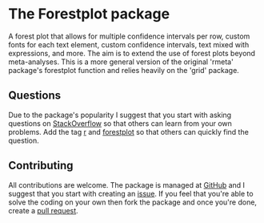 # The Forestplot package

A forest plot that allows for multiple confidence intervals per row, custom fonts for each text element, custom confidence intervals, text mixed with expressions, and more. The aim is to extend the use of forest plots beyond meta-analyses. This is a more general version of the original 'rmeta' package's forestplot function and relies heavily on the 'grid' package.

## Questions

Due to the package's popularity I suggest that you start with asking questions on [StackOverflow](http://stackoverflow.com/) so that others can learn from your own problems. Add the tag [r](http://stackoverflow.com/questions/tagged/r) and [forestplot](http://stackoverflow.com/questions/tagged/forestplot) so that others can quickly find the question.

## Contributing

All contributions are welcome. The package is managed at [GitHub](https://github.com/gforge/forestplot) and I suggest that you start with creating an [issue](https://github.com/gforge/forestplot/issues). If you feel that you're able to solve the coding on your own then fork the package and once you're done, create a [pull request](https://github.com/gforge/forestplot/pulls).
